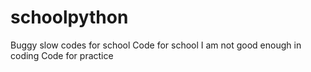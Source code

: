 # schoolpython
Buggy slow codes for school
Code for school 
I am not good enough in coding
Code for practice
